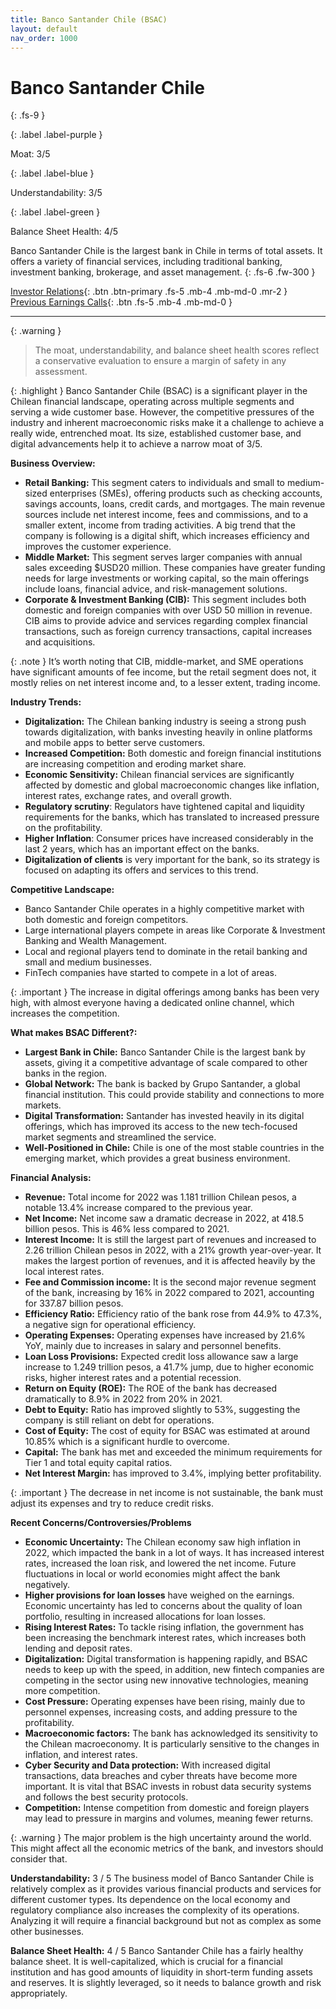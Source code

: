 ```yaml
---
title: Banco Santander Chile (BSAC)
layout: default
nav_order: 1000
---
```


# Banco Santander Chile
{: .fs-9 }

{: .label .label-purple }

Moat: 3/5

{: .label .label-blue }

Understandability: 3/5

{: .label .label-green }

Balance Sheet Health: 4/5

Banco Santander Chile is the largest bank in Chile in terms of total assets. It offers a variety of financial services, including traditional banking, investment banking, brokerage, and asset management.
{: .fs-6 .fw-300 }

[Investor Relations](https://www.google.com/search?q=BSAC+investor+relations){: .btn .btn-primary .fs-5 .mb-4 .mb-md-0 .mr-2 }
[Previous Earnings Calls](https://discountingcashflows.com/company/BSAC/transcripts/){: .btn .fs-5 .mb-4 .mb-md-0 }

---

{: .warning }
>The moat, understandability, and balance sheet health scores reflect a conservative evaluation to ensure a margin of safety in any assessment.



{: .highlight }
Banco Santander Chile (BSAC) is a significant player in the Chilean financial landscape, operating across multiple segments and serving a wide customer base. However, the competitive pressures of the industry and inherent macroeconomic risks make it a challenge to achieve a really wide, entrenched moat. Its size, established customer base, and digital advancements help it to achieve a narrow moat of 3/5.

**Business Overview:**
* **Retail Banking:** This segment caters to individuals and small to medium-sized enterprises (SMEs), offering products such as checking accounts, savings accounts, loans, credit cards, and mortgages. The main revenue sources include net interest income, fees and commissions, and to a smaller extent, income from trading activities. A big trend that the company is following is a digital shift, which increases efficiency and improves the customer experience.
* **Middle Market:** This segment serves larger companies with annual sales exceeding $USD20 million. These companies have greater funding needs for large investments or working capital, so the main offerings include loans, financial advice, and risk-management solutions.
* **Corporate & Investment Banking (CIB):** This segment includes both domestic and foreign companies with over USD 50 million in revenue. CIB aims to provide advice and services regarding complex financial transactions, such as foreign currency transactions, capital increases and acquisitions.

{: .note }
It’s worth noting that CIB, middle-market, and SME operations have significant amounts of fee income, but the retail segment does not, it mostly relies on net interest income and, to a lesser extent, trading income.

**Industry Trends:**

* **Digitalization:** The Chilean banking industry is seeing a strong push towards digitalization, with banks investing heavily in online platforms and mobile apps to better serve customers.
* **Increased Competition:** Both domestic and foreign financial institutions are increasing competition and eroding market share.
* **Economic Sensitivity:** Chilean financial services are significantly affected by domestic and global macroeconomic changes like inflation, interest rates, exchange rates, and overall growth.
* **Regulatory scrutiny**:  Regulators have tightened capital and liquidity requirements for the banks, which has translated to increased pressure on the profitability.
* **Higher Inflation**: Consumer prices have increased considerably in the last 2 years, which has an important effect on the banks.
* **Digitalization of clients** is very important for the bank, so its strategy is focused on adapting its offers and services to this trend.

**Competitive Landscape:**

*   Banco Santander Chile operates in a highly competitive market with both domestic and foreign competitors.
*   Large international players compete in areas like Corporate & Investment Banking and Wealth Management.
*    Local and regional players tend to dominate in the retail banking and small and medium businesses.
*   FinTech companies have started to compete in a lot of areas.

{: .important }
The increase in digital offerings among banks has been very high, with almost everyone having a dedicated online channel, which increases the competition.

**What makes BSAC Different?:**

*   **Largest Bank in Chile:** Banco Santander Chile is the largest bank by assets, giving it a competitive advantage of scale compared to other banks in the region.
*   **Global Network:** The bank is backed by Grupo Santander, a global financial institution. This could provide stability and connections to more markets.
*   **Digital Transformation:** Santander has invested heavily in its digital offerings, which has improved its access to the new tech-focused market segments and streamlined the service.
*  **Well-Positioned in Chile:** Chile is one of the most stable countries in the emerging market, which provides a great business environment.

**Financial Analysis:**

*   **Revenue:** Total income for 2022 was 1.181 trillion Chilean pesos, a notable 13.4% increase compared to the previous year.
*   **Net Income:** Net income saw a dramatic decrease in 2022, at 418.5 billion pesos. This is 46% less compared to 2021.
*   **Interest Income:** It is still the largest part of revenues and increased to 2.26 trillion Chilean pesos in 2022, with a 21% growth year-over-year. It makes the largest portion of revenues, and it is affected heavily by the local interest rates.
*   **Fee and Commission income:** It is the second major revenue segment of the bank, increasing by 16% in 2022 compared to 2021, accounting for 337.87 billion pesos.
*   **Efficiency Ratio:** Efficiency ratio of the bank rose from 44.9% to 47.3%, a negative sign for operational efficiency.
*   **Operating Expenses:** Operating expenses have increased by 21.6% YoY, mainly due to increases in salary and personnel benefits.
*   **Loan Loss Provisions:**  Expected credit loss allowance saw a large increase to 1.249 trillion pesos, a 41.7% jump, due to higher economic risks, higher interest rates and a potential recession.
*   **Return on Equity (ROE):** The ROE of the bank has decreased dramatically to 8.9% in 2022 from 20% in 2021.
*  **Debt to Equity:** Ratio has improved slightly to 53%, suggesting the company is still reliant on debt for operations.
* **Cost of Equity:** The cost of equity for BSAC was estimated at around 10.85% which is a significant hurdle to overcome.
* **Capital:** The bank has met and exceeded the minimum requirements for Tier 1 and total equity capital ratios.
*   **Net Interest Margin:** has improved to 3.4%, implying better profitability.

{: .important }
The decrease in net income is not sustainable, the bank must adjust its expenses and try to reduce credit risks.

 **Recent Concerns/Controversies/Problems**

*   **Economic Uncertainty:** The Chilean economy saw high inflation in 2022, which impacted the bank in a lot of ways. It has increased interest rates, increased the loan risk, and lowered the net income. Future fluctuations in local or world economies might affect the bank negatively.
*    **Higher provisions for loan losses** have weighed on the earnings. Economic uncertainty has led to concerns about the quality of loan portfolio, resulting in increased allocations for loan losses.
*   **Rising Interest Rates:** To tackle rising inflation, the government has been increasing the benchmark interest rates, which increases both lending and deposit rates.
*   **Digitalization:** Digital transformation is happening rapidly, and BSAC needs to keep up with the speed, in addition, new fintech companies are competing in the sector using new innovative technologies, meaning more competition.
*    **Cost Pressure:** Operating expenses have been rising, mainly due to personnel expenses, increasing costs, and adding pressure to the profitability.
*    **Macroeconomic factors:**  The bank has acknowledged its sensitivity to the Chilean macroeconomy. It is particularly sensitive to the changes in inflation, and interest rates.
*    **Cyber Security and Data protection:**  With increased digital transactions, data breaches and cyber threats have become more important. It is vital that BSAC invests in robust data security systems and follows the best security protocols.
*   **Competition:**  Intense competition from domestic and foreign players may lead to pressure in margins and volumes, meaning fewer returns.

{: .warning }
The major problem is the high uncertainty around the world. This might affect all the economic metrics of the bank, and investors should consider that.

**Understandability:** 3 / 5
The business model of Banco Santander Chile is relatively complex as it provides various financial products and services for different customer types. Its dependence on the local economy and regulatory compliance also increases the complexity of its operations. Analyzing it will require a financial background but not as complex as some other businesses.

**Balance Sheet Health:** 4 / 5
Banco Santander Chile has a fairly healthy balance sheet. It is well-capitalized, which is crucial for a financial institution and has good amounts of liquidity in short-term funding assets and reserves. It is slightly leveraged, so it needs to balance growth and risk appropriately.
